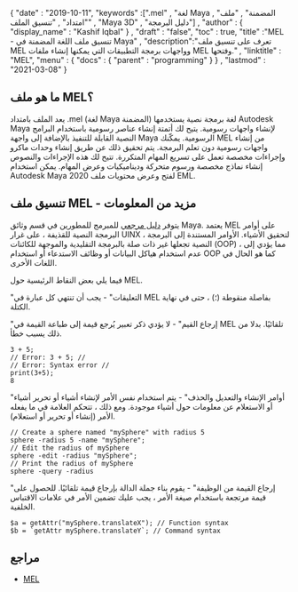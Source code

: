 {
  "date" : "2019-10-11",
  "keywords" :[".mel" , "لغة Maya المضمنة" , "ملف" , "امتداد" , "تنسيق الملف" , "Maya 3D" , "دليل البرمجة"] ,
  "author" : {
    "display_name" : "Kashif Iqbal"
} ,
  "draft" : "false",
  "toc" : true,
  "title" :"MEL - تنسيق ملف اللغة المضمنة في Maya" ,
  "description":"تعرف على تنسيق ملف MEL وواجهات برمجة التطبيقات التي يمكنها إنشاء ملفات MEL وفتحها." ,
  "linktitle" : "MEL",
  "menu" : {
    "docs" : {
      "parent" : "programming"
}
} ,
  "lastmod" : "2021-03-08"
}

## ما هو ملف MEL؟

يعد الملف بامتداد .mel (لغة Maya المضمنة) لغة برمجة نصية يستخدمها Autodesk Maya لإنشاء واجهات رسومية. يتيح لك أتمتة إنشاء عناصر رسومية باستخدام البرامج النصية القابلة للتنفيذ بالإضافة إلى واجهة Maya الرسومية. يمكّنك MEL من إنشاء واجهات رسومية دون تعلم البرمجة. يتم تحقيق ذلك عن طريق إنشاء وحدات ماكرو وإجراءات مخصصة تعمل على تسريع المهام المتكررة. تتيح لك هذه الإجراءات والنصوص إنشاء نماذج مخصصة ورسوم متحركة وديناميكيات وعرض المهام. يمكن استخدام Autodesk Maya 2020 لفتح وعرض محتويات ملف EML.

## تنسيق ملف MEL - مزيد من المعلومات

يتوفر [دليل مرجعي](https://download.autodesk.com/us/maya/2009help/index.html?url=Glossary_M_.mb_file_format.htm,topicNumber=d0e193865) للمبرمج للمطورين في قسم وثائق Maya. يعتمد MEL على أوامر البرمجة النصية للقذيفة ، على غرار UINX ، لتحقيق الأشياء. الأوامر المستندة إلى البرمجة النصية تجعلها غير ذات صلة بالبرمجة التقليدية والموجهة للكائنات (OOP) ، مما يؤدي إلى عدم استخدام هياكل البيانات أو وظائف الاستدعاء أو استخدام OOP كما هو الحال في اللغات الأخرى.

فيما يلي بعض النقاط الرئيسية حول MEL.

"التعليقات" - يجب أن تنتهي كل عبارة في MEL بفاصلة منقوطة (؛) ، حتى في نهاية الكتلة.

"إرجاع القيم" - لا يؤدي ذكر تعبير يُرجع قيمة إلى طباعة القيمة في MEL تلقائيًا. بدلا من ذلك يسبب خطأ.
```
3 + 5;
// Error: 3 + 5; //
// Error: Syntax error //
print(3+5);
8
```
"أوامر الإنشاء والتعديل والحذف" - يتم استخدام نفس الأمر لإنشاء أشياء أو تحرير أشياء أو الاستعلام عن معلومات حول أشياء موجودة. ومع ذلك ، تتحكم العلامة في ما يفعله الأمر (إنشاء أو تحرير أو استعلام).

```
// Create a sphere named "mySphere" with radius 5
sphere -radius 5 -name "mySphere";
// Edit the radius of mySphere
sphere -edit -radius "mySphere";
// Print the radius of mySphere
sphere -query -radius

```
"إرجاع القيمة من الوظيفة" - يقوم بناء جملة الدالة بإرجاع قيمة تلقائيًا. للحصول على قيمة مرتجعة باستخدام صيغة الأمر ، يجب عليك تضمين الأمر في علامات الاقتباس الخلفية.

```
$a = getAttr("mySphere.translateX"); // Function syntax
$b = `getAttr mySphere.translateY`; // Command syntax
```

## مراجع

* [MEL](https://download.autodesk.com/us/maya/2009help/index.html?url=Glossary_M_.mb_file_format.htm,topicNumber=d0e193865)

